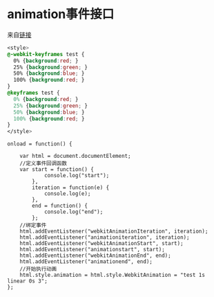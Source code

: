 # animation事件接口

来自[链接](https://www.web-tinker.com/article/20338.html)

```css
<style>
@-webkit-keyframes test {
  0% {background:red; }
  25% {background:green; }
  50% {background:blue; }
  100% {background:red; }
}
@keyframes test {
  0% {background:red; }
  25% {background:green; }
  50% {background:blue; }
  100% {background:red; }
}
</style>
```

    onload = function() {

        var html = document.documentElement; 
        //定义事件回调函数
        var start = function() {
                console.log("start"); 
            }, 
            iteration = function(e) {
                console.log(e); 
            }, 
            end = function() {
                console.log("end"); 
            }; 
        //绑定事件
        html.addEventListener("webkitAnimationIteration", iteration); 
        html.addEventListener("animationiteration", iteration); 
        html.addEventListener("webkitAnimationStart", start); 
        html.addEventListener("animationstart", start); 
        html.addEventListener("webkitAnimationEnd", end); 
        html.addEventListener("animationend", end); 
        //开始执行动画
        html.style.animation = html.style.WebkitAnimation = "test 1s linear 0s 3"; 
    }; 

```
